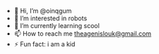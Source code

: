 - 👋 Hi, I’m @oinqgum
- 👀 I’m interested in robots
- 🌱 I’m currently learning scool
- 📫 How to reach me theagenislouk@gmail.com
- ⚡ Fun fact: i am a kid

<!---
oinqgum/oinqgum is a ✨ special ✨ repository because its `README.md` (this file) appears on your GitHub profile.
You can click the Preview link to take a look at your changes.
--->

